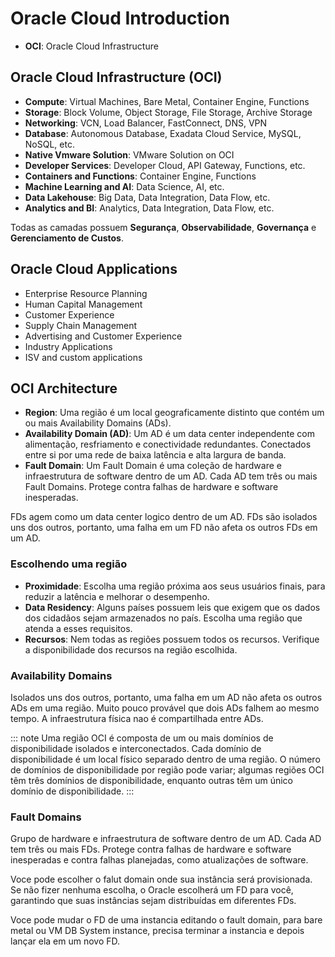 # Oracle Cloud Introduction


- **OCI**: Oracle Cloud Infrastructure

## Oracle Cloud Infrastructure (OCI)
- **Compute**: Virtual Machines, Bare Metal, Container Engine, Functions
- **Storage**: Block Volume, Object Storage, File Storage, Archive Storage
- **Networking**: VCN, Load Balancer, FastConnect, DNS, VPN
- **Database**: Autonomous Database, Exadata Cloud Service, MySQL, NoSQL, etc.
- **Native Vmware Solution**: VMware Solution on OCI
- **Developer Services**: Developer Cloud, API Gateway, Functions, etc.
- **Containers and Functions**: Container Engine, Functions
- **Machine Learning and AI**: Data Science, AI, etc.
- **Data Lakehouse**: Big Data, Data Integration, Data Flow, etc.
- **Analytics and BI**: Analytics, Data Integration, Data Flow, etc.

Todas as camadas possuem **Segurança**, **Observabilidade**, **Governança** e **Gerenciamento de Custos**.

## Oracle Cloud Applications

- Enterprise Resource Planning
- Human Capital Management
- Customer Experience
- Supply Chain Management
- Advertising and Customer Experience
- Industry Applications
- ISV and custom applications

## OCI Architecture

- **Region**: Uma região é um local geograficamente distinto que contém um ou mais Availability Domains (ADs).
- **Availability Domain (AD)**: Um AD é um data center independente com alimentação, resfriamento e conectividade redundantes. Conectados entre si por uma rede de baixa latência e alta largura de banda.
- **Fault Domain**: Um Fault Domain é uma coleção de hardware e infraestrutura de software dentro de um AD. Cada AD tem três ou mais Fault Domains. Protege contra falhas de hardware e software inesperadas.


FDs agem como um data center logico dentro de um AD. FDs são isolados uns dos outros, portanto, uma falha em um FD não afeta os outros FDs em um AD.


### Escolhendo uma região

- **Proximidade**: Escolha uma região próxima aos seus usuários finais, para reduzir a latência e melhorar o desempenho.
- **Data Residency**: Alguns países possuem leis que exigem que os dados dos cidadãos sejam armazenados no país. Escolha uma região que atenda a esses requisitos.
- **Recursos**: Nem todas as regiões possuem todos os recursos. Verifique a disponibilidade dos recursos na região escolhida.

### Availability Domains

Isolados uns dos outros, portanto, uma falha em um AD não afeta os outros ADs em uma região. Muito pouco provável que dois ADs falhem ao mesmo tempo. A infraestrutura física nao é compartilhada entre ADs.

::: note
Uma região OCI é composta de um ou mais domínios de disponibilidade isolados e interconectados. Cada domínio de disponibilidade é um local físico separado dentro de uma região. O número de domínios de disponibilidade por região pode variar; algumas regiões OCI têm três domínios de disponibilidade, enquanto outras têm um único domínio de disponibilidade.
:::

### Fault Domains
Grupo de hardware e infraestrutura de software dentro de um AD. Cada AD tem três ou mais FDs. Protege contra falhas de hardware e software inesperadas e contra falhas planejadas, como atualizações de software.

Voce pode escolher o falut domain onde sua instância será provisionada. Se não fizer nenhuma escolha, o Oracle escolherá um FD para você, garantindo que suas instâncias sejam distribuídas em diferentes FDs. 

Voce pode mudar o FD de uma instancia editando o fault domain, para bare metal ou VM DB System instance, precisa terminar a instancia e depois lançar ela em um novo FD.


